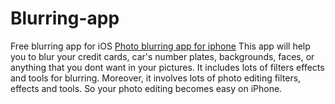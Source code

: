# Blurring-app
Free blurring app for iOS
<a href="https://apps.apple.com/us/app/blur-photo-editor/id1048928936">Photo blurring app for iphone</a>
This app will help you to blur your credit cards, car's number plates, backgrounds, faces, or anything that you dont want in your pictures. It includes lots of filters effects and tools for blurring. Moreover, it involves lots of photo editing filters, effects and tools. So your photo editing becomes easy on iPhone. 
